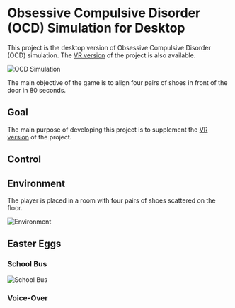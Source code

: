 # Obsessive Compulsive Disorder (OCD) Simulation for Desktop

This project is the desktop version of Obsessive Compulsive Disorder (OCD) simulation.
The [VR version](https://github.com/kevinkmkim/OCD-Simulation-VR) of the project is also available. 

![OCD Simulation](https://user-images.githubusercontent.com/64315595/188677961-a40f9d62-de65-4237-9890-f4ca9ddc6a6b.gif)

The main objective of the game is to align four pairs of shoes in front of the door in 80 seconds. 

## Goal
The main purpose of developing this project is to supplement the [VR version](https://github.com/kevinkmkim/OCD-Simulation-VR) of the project.

## Control


## Environment
The player is placed in a room with four pairs of shoes scattered on the floor.

![Environment](https://user-images.githubusercontent.com/64315595/188684257-19466a99-0131-4df7-b198-4c4bc5cf7258.gif)

## Easter Eggs

### School Bus

![School Bus](https://user-images.githubusercontent.com/64315595/188680610-80d144de-88b0-484c-bc58-313fffeab8f3.gif)

### Voice-Over
